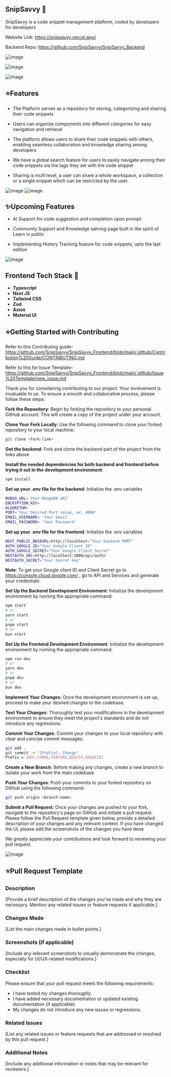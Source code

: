## SnipSavvy 🚀

SnipSavvy is a code snippet management platform, coded by developers for developers

Website Link: https://snipsavvy.vercel.app/

Backend Repo: https://github.com/SnipSavvy/SnipSavvy_Backend

![image](https://github.com/SnipSavvy/SnipSavvy_Frontend/assets/169388490/e3be5a71-2ed7-4543-b12e-97e144336797)

![image](https://github.com/sahilrohera10/SnipSavvy_Prod_Frontend/assets/90958499/f3ae0e5d-e3c8-4770-bb72-31612fe857d8)

![image](https://github.com/sahilrohera10/SnipSavvy_Prod_Frontend/assets/90958499/4671bb1e-b725-4224-b68e-c0c0b5fa8251)


## ⭐Features 

* The Platform serves as a repository for storing, categorizing and sharing their code snippets 

* Users can organize components into different categories for easy navigation and retrieval

* The platform allows users to share their code snippets with others, enabling seamless collaboration and knowledge sharing among developers

* We have a global search feature for users to easily navigate among their code snippets via the tags they set with the code snippet

* Sharing is multi level, a user can share a whole workspace, a collection or a single snippet which can be restricted by the user.
  
![image](https://github.com/SnipSavvy/SnipSavvy_Frontend/assets/169388490/bad6ce8e-f7ca-41bc-9bf9-c1675196df44)
![image](https://github.com/SnipSavvy/SnipSavvy_Frontend/assets/169388490/66184825-d1db-4caf-8957-7e3aa0b84ecf)



## ✨Upcoming Features

* AI Support for code suggestion and completion upon prompt

* Community Support and Knowledge sahring page built in the spirit of Learn in public

* Implementing History Tracking feature for code snippets, upto the last edition
  
![image](https://github.com/SnipSavvy/SnipSavvy_Frontend/assets/169388490/9a415e7f-321a-4c5e-85a6-ea041e0c63a6)


## Frontend Tech Stack 🚀

 * **Typescript**
 * **Next JS**
 * **Tailwind CSS**
 * **Zod**
 * **Axios**
 * **Material UI**


## ⭐Getting Started with Contributing

Refer to this Contributing guide- 
https://github.com/SnipSavvy/SnipSavvy_Frontend/blob/main/.github/Contribution%20Guide/CONTRIBUTING.md

Refer to this for Issue Template- 
https://github.com/SnipSavvy/SnipSavvy_Frontend/blob/main/.github/Issue%20Template/new_issue.md

Thank you for considering contributing to our project. Your involvement is invaluable to us. To ensure a smooth and collaborative process, please follow these steps:

**Fork the Repository**: Begin by forking the repository to your personal GitHub account. This will create a copy of the project under your account.

**Clone Your Fork Locally**: Use the following command to clone your forked repository to your local machine:

``` bash
git clone <fork-link>
```
**Get the backend**: Fork and clone the backend part of the project from the links above


**Install the needed dependencies for both backend and frontend before trying it out in the development environment**:

``` sh
npm install
```

**Set up your .env file for the backend**: Initialize the .env variables

``` sh
MONGO_URL='Your MongoDB URI'
ENCRYPTION_KEY=
ALGORITHM=
PORT='Your Desired Port value, ex: 4000'
EMAIL_USERNAME= 'Your Email'
EMAIL_PASSWORD= 'Your Password'
``` 

**Set up your .env file for the frontend**: Initialize the .env variables

``` sh
NEXT_PUBLIC_BASEURL=http://localhost:"Your backend PORT"
AUTH_GOOGLE_ID="Your Google Client ID"
AUTH_GOOGLE_SECRET="Your Google Client Secret"
NEXTAUTH_URL=http://localhost:3000/api/auth/
NEXTAUTH_SECRET="Your Secret Key"
``` 
**Note**: To get your Google client ID and Client Secret go to https://console.cloud.google.com/ , go to API and Services and generate your credentials


**Set Up the Backend Development Environment**: Initialize the development environment by running the appropriate command:

``` sh
npm start
# or
yarn start
# or
pnpm start
# or
bun start
``` 


**Set Up the Frontend Development Environment**: Initialize the development environment by running the appropriate command:

``` sh
npm run dev
# or
yarn dev
# or
pnpm dev
# or
bun dev
``` 


**Implement Your Changes**: Once the development environment is set up, proceed to make your desired changes to the codebase.

**Test Your Changes**: Thoroughly test your modifications in the development environment to ensure they meet the project's standards and do not introduce any regressions.

**Commit Your Changes**: Commit your changes to your local repository with clear and concise commit messages:

``` bash
git add .
git commit -m "[Prefix]: Change"
Prefix = [DOC,CHORE,FEATURE,BUGFIX,ORGNIZE]

``` 

**Create a New Branch**: Before making any changes, create a new branch to isolate your work from the main codebase 

**Push Your Changes**: Push your commits to your forked repository on GitHub using the following command:

``` bash
git push origin <branch-name>
``` 

**Submit a Pull Request**: Once your changes are pushed to your fork, navigate to the repository's page on GitHub and initiate a pull request. Please follow the Pull Request template given below, provide a detailed description of your changes and any relevant context. If you have changed the UI, please add the screenshots of the changes you have done

We greatly appreciate your contributions and look forward to reviewing your pull request.

![image](https://github.com/SnipSavvy/SnipSavvy_Frontend/assets/169388490/c9fa4d44-a709-4fac-85e0-07c5fcad6626)

## ⭐Pull Request Template

### Description

[Provide a brief description of the changes you've made and why they are necessary. Mention any related issues or feature requests if applicable.]

### Changes Made

[List the main changes made in bullet points.]

### Screenshots (if applicable)
[Include any relevant screenshots to visually demonstrate the changes, especially for UI/UX-related modifications.]

### Checklist
Please ensure that your pull request meets the following requirements:

 - I have tested my changes thoroughly.
 - I have added necessary documentation or updated existing documentation (if applicable).
 - My changes do not introduce any new issues or regressions.


### Related Issues
[List any related issues or feature requests that are addressed or resolved by this pull request.]


### Additional Notes
[Include any additional information or notes that may be relevant for reviewers.]

